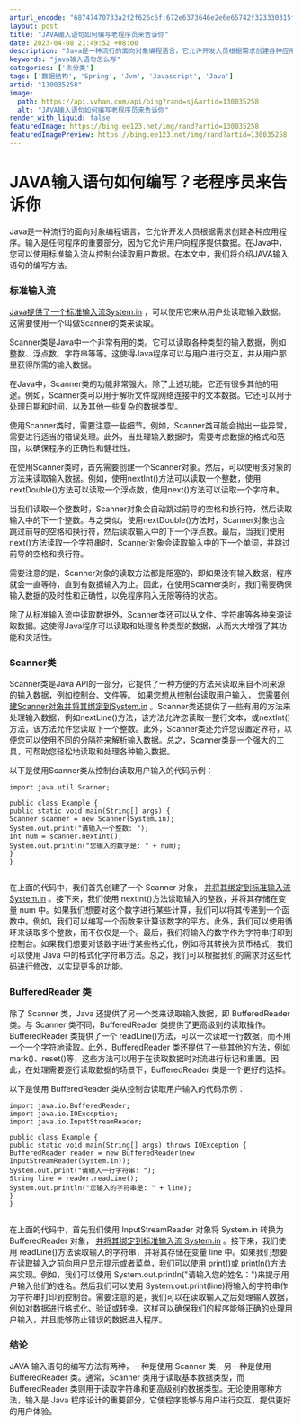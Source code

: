 ```yaml
---
arturl_encode: "68747470733a2f2f626c6f:672e6373646e2e6e65742f323330315f37373130323438382f:61727469636c652f64657461696c732f313330303335323538"
layout: post
title: "JAVA输入语句如何编写老程序员来告诉你"
date: 2023-04-08 21:49:52 +08:00
description: "Java是一种流行的面向对象编程语言，它允许开发人员根据需求创建各种应用程序。输入是任何程序的重要部"
keywords: "java输入语句怎么写"
categories: ['未分类']
tags: ['数据结构', 'Spring', 'Jvm', 'Javascript', 'Java']
artid: "130035258"
image:
  path: https://api.vvhan.com/api/bing?rand=sj&artid=130035258
  alt: "JAVA输入语句如何编写老程序员来告诉你"
render_with_liquid: false
featuredImage: https://bing.ee123.net/img/rand?artid=130035258
featuredImagePreview: https://bing.ee123.net/img/rand?artid=130035258
---
```


# JAVA输入语句如何编写？老程序员来告诉你

Java是一种流行的面向对象编程语言，它允许开发人员根据需求创建各种应用程序。输入是任何程序的重要部分，因为它允许用户向程序提供数据。在Java中，您可以使用标准输入流从控制台读取用户数据。在本文中，我们将介绍JAVA输入语句的编写方法。

### 标准输入流

[Java提供了一个标准输入流System.in](http://xn--javasystem-tf2pypq2b17hn2ilsb564ob4ponxs20n.in/ "Java提供了一个标准输入流System.in")
，可以使用它来从用户处读取输入数据。这需要使用一个叫做Scanner的类来读取。

Scanner类是Java中一个非常有用的类。它可以读取各种类型的输入数据，例如整数、浮点数、字符串等等。这使得Java程序可以与用户进行交互，并从用户那里获得所需的输入数据。

在Java中，Scanner类的功能非常强大。除了上述功能，它还有很多其他的用途。例如，Scanner类可以用于解析文件或网络连接中的文本数据。它还可以用于处理日期和时间，以及其他一些复杂的数据类型。

使用Scanner类时，需要注意一些细节。例如，Scanner类可能会抛出一些异常，需要进行适当的错误处理。此外，当处理输入数据时，需要考虑数据的格式和范围，以确保程序的正确性和健壮性。

在使用Scanner类时，首先需要创建一个Scanner对象。然后，可以使用该对象的方法来读取输入数据。例如，使用nextInt()方法可以读取一个整数，使用nextDouble()方法可以读取一个浮点数，使用next()方法可以读取一个字符串。

当我们读取一个整数时，Scanner对象会自动跳过前导的空格和换行符，然后读取输入中的下一个整数。与之类似，使用nextDouble()方法时，Scanner对象也会跳过前导的空格和换行符，然后读取输入中的下一个浮点数。最后，当我们使用next()方法读取一个字符串时，Scanner对象会读取输入中的下一个单词，并跳过前导的空格和换行符。

需要注意的是，Scanner对象的读取方法都是阻塞的，即如果没有输入数据，程序就会一直等待，直到有数据输入为止。因此，在使用Scanner类时，我们需要确保输入数据的及时性和正确性，以免程序陷入无限等待的状态。

除了从标准输入流中读取数据外，Scanner类还可以从文件、字符串等各种来源读取数据。这使得Java程序可以读取和处理各种类型的数据，从而大大增强了其功能和灵活性。

### Scanner类

Scanner类是Java API的一部分，它提供了一种方便的方法来读取来自不同来源的输入数据，例如控制台、文件等。 如果您想从控制台读取用户输入，
[您需要创建Scanner对象并将其绑定到System.in](http://xn--scannersystem-v40vz8e3jv62l2nbch657b7ucisog84pzu4b99or98d.in/ "您需要创建Scanner对象并将其绑定到System.in")
。Scanner类还提供了一些有用的方法来处理输入数据，例如nextLine()方法，该方法允许您读取一整行文本，或nextInt()方法，该方法允许您读取下一个整数。此外，Scanner类还允许您设置定界符，以便您可以使用不同的分隔符来解析输入数据。总之，Scanner类是一个强大的工具，可帮助您轻松地读取和处理各种输入数据。

以下是使用Scanner类从控制台读取用户输入的代码示例：

```
import java.util.Scanner;

public class Example {
public static void main(String[] args) {
Scanner scanner = new Scanner(System.in);
System.out.print("请输入一个整数: ");
int num = scanner.nextInt();
System.out.println("您输入的数字是: " + num);
}
}


```

在上面的代码中，我们首先创建了一个 Scanner 对象，
[并将其绑定到标准输入流 System.in](http://xn--system-2l2jle44a96ao17e8eb01rz89arnqfh8d3s1c.in/ "并将其绑定到标准输入流System.in")
。接下来，我们使用 nextInt()方法读取输入的整数，并将其存储在变量 num 中。如果我们想要对这个数字进行某些计算，我们可以将其传递到一个函数中。例如，我们可以编写一个函数来计算该数字的平方。此外，我们可以使用循环来读取多个整数，而不仅仅是一个。最后，我们将输入的数字作为字符串打印到控制台。如果我们想要对该数字进行某些格式化，例如将其转换为货币格式，我们可以使用 Java 中的格式化字符串方法。总之，我们可以根据我们的需求对这些代码进行修改，以实现更多的功能。

### BufferedReader 类

除了 Scanner 类，Java 还提供了另一个类来读取输入数据，即 BufferedReader 类。与 Scanner 类不同，BufferedReader 类提供了更高级别的读取操作。BufferedReader 类提供了一个 readLine()方法，可以一次读取一行数据，而不用一个一个字符地读取。此外，BufferedReader 类还提供了一些其他的方法，例如 mark()、reset()等，这些方法可以用于在读取数据时对流进行标记和重置。因此，在处理需要逐行读取数据的场景下，BufferedReader 类是一个更好的选择。

以下是使用 BufferedReader 类从控制台读取用户输入的代码示例：

```
import java.io.BufferedReader;
import java.io.IOException;
import java.io.InputStreamReader;

public class Example {
public static void main(String[] args) throws IOException {
BufferedReader reader = new BufferedReader(new InputStreamReader(System.in));
System.out.print("请输入一行字符串: ");
String line = reader.readLine();
System.out.println("您输入的字符串是: " + line);
}
}


```

在上面的代码中，首先我们使用 InputStreamReader 对象将 System.in 转换为 BufferedReader 对象，
[并将其绑定到标准输入流 System.in](http://xn--system-2l2jle44a96ao17e8eb01rz89arnqfh8d3s1c.in/ "并将其绑定到标准输入流System.in")
。接下来，我们使用 readLine()方法读取输入的字符串，并将其存储在变量 line 中。如果我们想要在读取输入之前向用户显示提示或者菜单，我们可以使用 print()或 println()方法来实现。例如，我们可以使用 System.out.println("请输入您的姓名：")来提示用户输入他们的姓名。然后我们可以使用 System.out.print(line)将输入的字符串作为字符串打印到控制台。需要注意的是，我们可以在读取输入之后处理输入数据，例如对数据进行格式化、验证或转换。这样可以确保我们的程序能够正确的处理用户输入，并且能够防止错误的数据进入程序。

### 结论

JAVA 输入语句的编写方法有两种，一种是使用 Scanner 类，另一种是使用 BufferedReader 类。通常，Scanner 类用于读取基本数据类型，而 BufferedReader 类则用于读取字符串和更高级别的数据类型。无论使用哪种方法，输入是 Java 程序设计的重要部分，它使程序能够与用户进行交互，提供更好的用户体验。